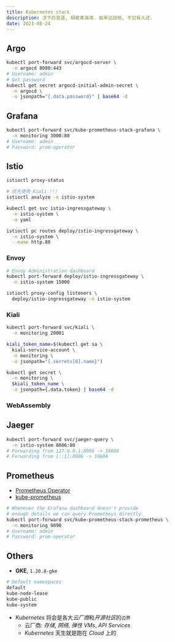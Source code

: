 ```yaml
---
title: Kubernetes stack
description: 汉下白登道, 胡窥青海湾. 由来征战地, 不见有人还.
date: 2021-08-24
---
```


## Argo

```zsh
kubectl port-forward svc/argocd-server \
  -n argocd 8080:443
# Username: admin
# Get password
kubectl get secret argocd-initial-admin-secret \
  -n argocd \
  -o jsonpath="{.data.password}" | base64 -d
```

## Grafana

```zsh
kubectl port-forward svc/kube-prometheus-stack-grafana \
  -n monitoring 3000:80
# Username: admin
# Password: prom-operator
```

## Istio

```zsh
istioctl proxy-status
```

```zsh
# 优先使用 Kiali !!!
istioctl analyze -n istio-system
```

```zsh
kubectl get svc istio-ingressgateway \
  -n istio-system \
  -o yaml
```

```zsh
istioctl pc routes deploy/istio-ingressgateway \
  -n istio-system \
  --name http.80
```

### Envoy

```zsh
# Envoy Administration dashboard
kubectl port-forward deploy/istio-ingressgateway \
  -n istio-system 15000
```

```zsh
istioctl proxy-config listeners \
  deploy/istio-ingressgateway -n istio-system
```

### Kiali

```zsh
kubectl port-forward svc/kiali \
  -n monitoring 20001
```

```zsh
kiali_token_name=$(kubectl get sa \
  kiali-service-account \
  -n monitoring \
  -o jsonpath="{.secrets[0].name}")

kubectl get secret \
  -n monitoring \
  $kiali_token_name \
  -o jsonpath={.data.token} | base64 -d
```

### WebAssembly

## Jaeger

```zsh
kubectl port-forward svc/jaeger-query \
  -n istio-system 8086:80
# Forwarding from 127.0.0.1:8086 -> 16686
# Forwarding from [::1]:8086 -> 16686
```

## Prometheus

* [Prometheus Operator](https://github.com/prometheus-operator/prometheus-operator)
* [kube-prometheus](https://github.com/prometheus-operator/kube-prometheus)

```zsh
# Whenever the Grafana dashboard doesn't provide
# enough details we can query Prometheus directly.
kubectl port-forward svc/kube-prometheus-stack-prometheus \
  -n monitoring 9090
# Username: admin
# Password: prom-operator
```

## Others

* **GKE**, `1.20.8-gke`

```zsh
# Default namespaces
default
kube-node-lease
kube-public
kube-system
```

* *Kubernetes* 将会是各大*云厂商*和*开源社区*的`边界`
  - 云厂商: *存储*, *网络*, *弹性 VMs*, *API Services*
  - *Kubernetes* 天生就是跑在 *Cloud* 上的
